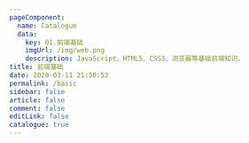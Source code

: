 ```yaml
---
pageComponent: 
  name: Catalogue
  data: 
    key: 01.前端基础
    imgUrl: /img/web.png
    description: JavaScript、HTML5、CSS3、浏览器等基础前端知识。
title: 前端基础
date: 2020-03-11 21:50:53
permalink: /basic
sidebar: false
article: false
comment: false
editLink: false
catalogue: true
---
```


